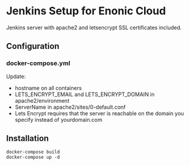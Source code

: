 
# Jenkins Setup for Enonic Cloud
Jenkins server with apache2 and letsencrypt SSL certificates included.

## Configuration
### docker-compose.yml
Update:
- hostname on all containers
- LETS_ENCRYPT_EMAIL and LETS_ENCRYPT_DOMAIN in apache2/environment
- ServerName in apache2/sites/0-default.conf
- Lets Encrypt requires that the server is reachable on the domain you specify instead of yourdomain.com
## Installation
```
docker-compose build
docker-compose up -d
```
